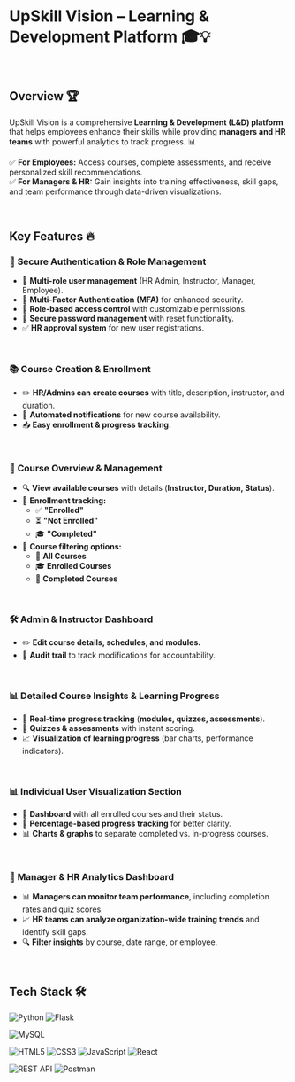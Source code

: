 # **UpSkill Vision – Learning & Development Platform** 🎓💡  

<br>

## **Overview** 🏆  
UpSkill Vision is a comprehensive **Learning & Development (L&D) platform** that helps employees enhance their skills while providing **managers and HR teams** with powerful analytics to track progress. 📊  

✅ **For Employees:** Access courses, complete assessments, and receive personalized skill recommendations.  
✅ **For Managers & HR:** Gain insights into training effectiveness, skill gaps, and team performance through data-driven visualizations.  

<br>

## **Key Features** 🔥  

### 🔐 **Secure Authentication & Role Management**  
- 👥 **Multi-role user management** (HR Admin, Instructor, Manager, Employee).  
- 🔑 **Multi-Factor Authentication (MFA)** for enhanced security.  
- 🎯 **Role-based access control** with customizable permissions.  
- 🔄 **Secure password management** with reset functionality.  
- ✅ **HR approval system** for new user registrations.
  
<br>

### 📚 **Course Creation & Enrollment**  
- ✏️ **HR/Admins can create courses** with title, description, instructor, and duration.  
- 📢 **Automated notifications** for new course availability.  
- 📥 **Easy enrollment & progress tracking.**  

<br>

### 📖 **Course Overview & Management**  
- 🔍 **View available courses** with details (**Instructor, Duration, Status**).  
- 📌 **Enrollment tracking:**  
  - ✅ **"Enrolled"**  
  - ⏳ **"Not Enrolled"**  
  - 🎓 **"Completed"**  
- 🔽 **Course filtering options:**  
  - 📌 **All Courses**  
  - 🎓 **Enrolled Courses**  
  - 🏁 **Completed Courses**  

<br>

### 🛠️ **Admin & Instructor Dashboard**  
- ✏️ **Edit course details, schedules, and modules.**  
- 📜 **Audit trail** to track modifications for accountability.  

<br>

### 📊 **Detailed Course Insights & Learning Progress**  
- 🎯 **Real-time progress tracking** (**modules, quizzes, assessments**).  
- 📝 **Quizzes & assessments** with instant scoring.  
- 📈 **Visualization of learning progress** (bar charts, performance indicators).  

<br>

### 📊 **Individual User Visualization Section**  
- 📂 **Dashboard** with all enrolled courses and their status.  
- 🎯 **Percentage-based progress tracking** for better clarity.  
- 📊 **Charts & graphs** to separate completed vs. in-progress courses.  

<br>

### 📡 **Manager & HR Analytics Dashboard**  
- 📊 **Managers can monitor team performance**, including completion rates and quiz scores.  
- 📈 **HR teams can analyze organization-wide training trends** and identify skill gaps.  
- 🔍 **Filter insights** by course, date range, or employee.  

<br>

## **Tech Stack** 🛠️  

![Python](https://img.shields.io/badge/python-3670A0?style=for-the-badge&logo=python&logoColor=ffdd54)  ![Flask](https://img.shields.io/badge/flask-%23000.svg?style=for-the-badge&logo=flask&logoColor=white)  

![MySQL](https://img.shields.io/badge/mysql-4479A1.svg?style=for-the-badge&logo=mysql&logoColor=white)  

![HTML5](https://img.shields.io/badge/html5-%23E34F26.svg?style=for-the-badge&logo=html5&logoColor=white)  ![CSS3](https://img.shields.io/badge/css3-%231572B6.svg?style=for-the-badge&logo=css3&logoColor=white)  ![JavaScript](https://img.shields.io/badge/javascript-%23323330.svg?style=for-the-badge&logo=javascript&logoColor=%23F7DF1E)  ![React](https://img.shields.io/badge/react-%2320232a.svg?style=for-the-badge&logo=react&logoColor=%2361DAFB)  

![REST API](https://img.shields.io/badge/REST%20API-%23000000.svg?style=for-the-badge&logo=rest&logoColor=white) ![Postman](https://img.shields.io/badge/Postman-FF6C37?style=for-the-badge&logo=postman&logoColor=white)  
